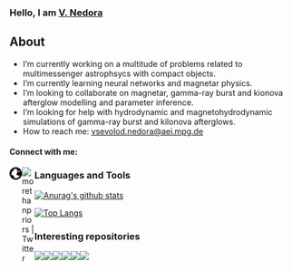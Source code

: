 ### Hello, I am [V. Nedora][website] 

## About
- I’m currently working on a multitude of problems related to multimessenger astrophsycs with compact objects.
- I’m currently learning neural networks and magnetar physics.
- I’m looking to collaborate on magnetar, gamma-ray burst and kionova afterglow modelling and parameter inference. 
- I’m looking for help with hydrodynamic and magnetohydrodynamic simulations of gamma-ray burst and kilonova afterglows.
- How to reach me: vsevolod.nedora@aei.mpg.de


#### Connect with me:

[<img align="left" alt="vsevolodnedora.github.io" width="22px" src="https://raw.githubusercontent.com/iconic/open-iconic/master/svg/globe.svg" />][website]
[<img align="left" alt="morethanpriors | Twitter" width="22px" src="https://cdn.jsdelivr.net/npm/simple-icons@v3/icons/twitter.svg" />][twitter]  



### Languages and Tools


[![Anurag's github stats](https://github-readme-stats.vercel.app/api?username=partumsomnia&count_private=true&show_icons=true&theme=tokyonight&hide_borger=true)](https://github.com/anuraghazra/github-readme-stats)


[![Top Langs](https://github-readme-stats.vercel.app/api/top-langs/?username=partumsomnia&layout=compact)](https://github.com/anuraghazra/github-readme-stats)


### Interesting repositories

<a href="https://github.com/partumsomnia/bns_ppr_tools">
  <img align="left" src="https://github-readme-stats.vercel.app/api/pin/?username=partumsomnia&repo=bns_ppr_tools&title_color=fff&icon_color=f9f9f9&text_color=9f9f9f&bg_color=151515" />
</a>
<a href="https://github.com/partumsomnia/MagnetarSpinDown">
  <img align="left" src="https://github-readme-stats.vercel.app/api/pin/?username=partumsomnia&repo=MagnetarSpinDown&title_color=fff&icon_color=f9f9f9&text_color=9f9f9f&bg_color=151515" />
</a>

<a href="https://github.com/partumsomnia/CppLectures">
  <img align="left" src="https://github-readme-stats.vercel.app/api/pin/?username=partumsomnia&repo=CppLectures&title_color=fff&icon_color=f9f9f9&text_color=9f9f9f&bg_color=151515" />
</a>
<a href="https://github.com/partumsomnia/stellar_winds">
  <img align="left" src="https://github-readme-stats.vercel.app/api/pin/?username=partumsomnia&repo=stellar_winds&title_color=fff&icon_color=f9f9f9&text_color=9f9f9f&bg_color=151515" />
</a>

<a href="https://github.com/partumsomnia/arxive">
  <img align="left" src="https://github-readme-stats.vercel.app/api/pin/?username=partumsomnia&repo=arxive&title_color=fff&icon_color=f9f9f9&text_color=9f9f9f&bg_color=151515" />
</a>
<a href="https://github.com/partumsomnia/PyBlastAfterglow">
  <img align="left" src="https://github-readme-stats.vercel.app/api/pin/?username=partumsomnia&repo=PyBlastAfterglow&title_color=fff&icon_color=f9f9f9&text_color=9f9f9f&bg_color=151515" />
</a>



[website]: https://vsevolodnedora.github.io
[twitter]: https://twitter.com/vsevolodnedora
